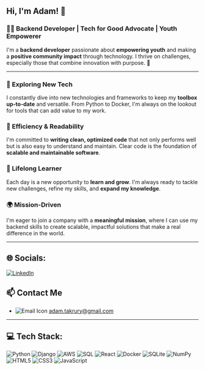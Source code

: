 ## Hi, I'm Adam! 👋

### 👨‍💻 Backend Developer | Tech for Good Advocate | Youth Empowerer

I'm a **backend developer** passionate about **empowering youth** and making a **positive community impact** through technology. I thrive on challenges, especially those that combine innovation with purpose. 🌱

---

### 🚀 Exploring New Tech
I constantly dive into new technologies and frameworks to keep my **toolbox up-to-date** and versatile. From Python to Docker, I'm always on the lookout for tools that can add value to my work.

### 🔧 Efficiency & Readability
I'm committed to **writing clean, optimized code** that not only performs well but is also easy to understand and maintain. Clear code is the foundation of **scalable and maintainable software**.

### 📘 Lifelong Learner
Each day is a new opportunity to **learn and grow**. I'm always ready to tackle new challenges, refine my skills, and **expand my knowledge**.

### 🌍 Mission-Driven
I'm eager to join a company with a **meaningful mission**, where I can use my backend skills to create scalable, impactful solutions that make a real difference in the world.

---

## 🌐 Socials:
[![LinkedIn](https://img.shields.io/badge/LinkedIn-%230077B5.svg?style=for-the-badge&logo=linkedin&logoColor=white)](https://www.linkedin.com/in/adam-takrury)
## 📫 Contact Me
- ![Email Icon](https://img.shields.io/badge/Email-D14836?style=flat&logo=gmail&logoColor=white) [adam.takrury@gmail.com](mailto:adam.takrury@gmail.com)

---

## 💻 Tech Stack:
![Python](https://img.shields.io/badge/python-%2314354C.svg?style=for-the-badge&logo=python&logoColor=white)
![Django](https://img.shields.io/badge/django-%23092E20.svg?style=for-the-badge&logo=django&logoColor=white)
![AWS](https://img.shields.io/badge/AWS-%23FF9900.svg?style=for-the-badge&logo=amazon-aws&logoColor=white)
![SQL](https://img.shields.io/badge/SQL-%2300f.svg?style=for-the-badge&logo=sqlite&logoColor=white)
![React](https://img.shields.io/badge/react-%2320232a.svg?style=for-the-badge&logo=react&logoColor=%2361DAFB)
![Docker](https://img.shields.io/badge/docker-%230db7ed.svg?style=for-the-badge&logo=docker&logoColor=white)
![SQLite](https://img.shields.io/badge/sqlite-%2307405e.svg?style=for-the-badge&logo=sqlite&logoColor=white)
![NumPy](https://img.shields.io/badge/numpy-%23013243.svg?style=for-the-badge&logo=numpy&logoColor=white)
![HTML5](https://img.shields.io/badge/html5-%23E34F26.svg?style=for-the-badge&logo=html5&logoColor=white)
![CSS3](https://img.shields.io/badge/css3-%231572B6.svg?style=for-the-badge&logo=css3&logoColor=white)
![JavaScript](https://img.shields.io/badge/javascript-%23323330.svg?style=for-the-badge&logo=javascript&logoColor=%23F7DF1E)

